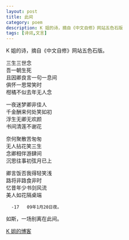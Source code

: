 ```yaml
---
layout: post
title: 此间
category: poem
description: K 姐的诗，摘自《中文自修》网站五色石版
tags: [诗词,文言]
---
```


K 姐的诗，摘自《中文自修》网站五色石版。  

三生三世念  
吾一朝生死  
且因卿良言一句一息间  
俱怀一思常笑时  
柑橘不似去年无人念  

一夜迷梦卿非佳人  
千金酬来何处笑如初  
浮生无卿无欢颜  
书间清莲不谢花  

奈何聚散苦匆匆  
无人拈花笑三生  
念卿相伴游肆间  
沉思往事初弦月已上  

卿言饭否我得轻笑浅  
路将非路食非时  
忆昔年少书剑风流  
美人如花隔桌端  

      -17   09年1月20日夜。  

如斯，一场别离在此间。  

  
[K 姐的博客](http://www.blogbus.com/17ling-logs/43171484.html)
